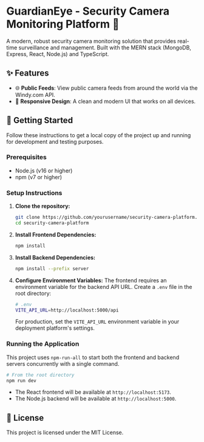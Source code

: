 # GuardianEye - Security Camera Monitoring Platform 🎥

A modern, robust security camera monitoring solution that provides real-time surveillance and management. Built with the MERN stack (MongoDB, Express, React, Node.js) and TypeScript.

## ✨ Features

- 🌐 **Public Feeds**: View public camera feeds from around the world via the Windy.com API.
- 📱 **Responsive Design**: A clean and modern UI that works on all devices.

## 🚀 Getting Started

Follow these instructions to get a local copy of the project up and running for development and testing purposes.

### Prerequisites

- Node.js (v16 or higher)
- npm (v7 or higher)

### Setup Instructions

1.  **Clone the repository:**
    ```bash
    git clone https://github.com/yourusername/security-camera-platform.git
    cd security-camera-platform
    ```

2.  **Install Frontend Dependencies:**
    ```bash
    npm install
    ```

3.  **Install Backend Dependencies:**
    ```bash
    npm install --prefix server
    ```

4.  **Configure Environment Variables:**
    The frontend requires an environment variable for the backend API URL. Create a `.env` file in the root directory:
    ```bash
    # .env
    VITE_API_URL=http://localhost:5000/api
    ```
    For production, set the `VITE_API_URL` environment variable in your deployment platform's settings.


### Running the Application

This project uses `npm-run-all` to start both the frontend and backend servers concurrently with a single command.

```bash
# From the root directory
npm run dev
```

-   The React frontend will be available at `http://localhost:5173`.
-   The Node.js backend will be available at `http://localhost:5000`.

## 📄 License

This project is licensed under the MIT License.